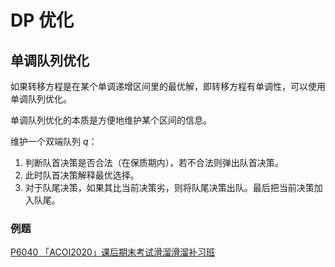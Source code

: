 # DP 优化

## 单调队列优化

如果转移方程是在某个单调递增区间里的最优解，即转移方程有单调性，可以使用单调队列优化。

单调队列优化的本质是方便地维护某个区间的信息。

维护一个双端队列 $q$：

1. 判断队首决策是否合法（在保质期内），若不合法则弹出队首决策。
2. 此时队首决策解释最优选择。
3. 对于队尾决策，如果其比当前决策劣，则将队尾决策出队。最后把当前决策加入队尾。

### 例题

[P6040 「ACOI2020」课后期末考试滑溜滑溜补习班](./例题/DP%20优化/P6040%20「ACOI2020」课后期末考试滑溜滑溜补习班.md)
